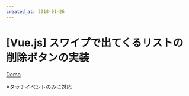 ```yaml
---
created_at: 2018-01-26
---
```


# [Vue.js] スワイプで出てくるリストの削除ボタンの実装

[Demo](./demo/index.html)

※タッチイベントのみに対応
